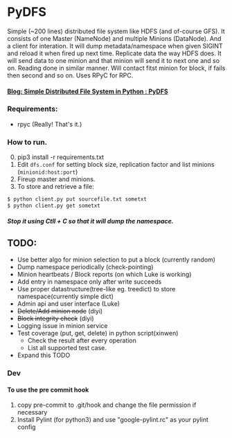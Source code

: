 # PyDFS
Simple (~200 lines) distributed file system like HDFS (and of-course GFS). It consists of one Master (NameNode) and multiple Minions (DataNode). And a client for interation. It will dump metadata/namespace when given SIGINT and reload it when fired up next time. Replicate data  the way HDFS does. It will send data to one minion and that minion will send it to next one and so on. Reading done in similar manner. Will contact fitst minion for block, if fails then second and so on.  Uses RPyC for RPC.

#### [Blog: Simple Distributed File System in Python : PyDFS](https://superuser.blog/distributed-file-system-python/) 

### Requirements:
  - rpyc (Really! That's it.)
  
### How to run.
  0. pip3 install -r requirements.txt
  1. Edit `dfs.conf` for setting block size, replication factor and list minions (`minionid:host:port`)
  2. Fireup master and minions.
  3. To store and retrieve a file:
```sh
$ python client.py put sourcefile.txt sometxt
$ python client.py get sometxt
```
##### Stop it using Ctll + C so that it will dump the namespace.

## TODO:
  - Use better algo for minion selection to put a block (currently random)
  - Dump namespace periodically (check-pointing)
  - Minion heartbeats / Block reports (on which Luke is working)
  - Add entry in namespace only after write succeeds
  - Use proper datastructure(tree-like eg. treedict) to store namespace(currently simple dict)
  - Admin api and user interface (Luke)
  - ~~Delete/Add minion node~~ (diyi)
  - ~~Block integrity check~~ (diyi)
  - Logging issue in minion service
  - Test coverage (put, get, delete) in python script(xinwen) 
    - Check the result after every operation
    - List all supported test case.
  - Expand this TODO

### Dev

#### To use the pre commit hook
  1. copy pre-commit to .git/hook and change the file permission if necessary
  2. Install Pylint (for python3) and use "google-pylint.rc" as your pylint config
